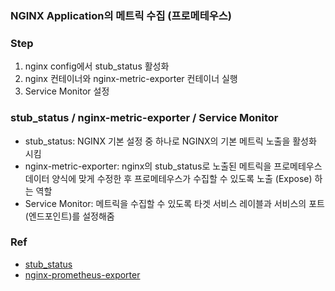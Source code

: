 ### NGINX Application의 메트릭 수집 (프로메테우스)

### Step
1. nginx config에서 stub_status 활성화
2. nginx 컨테이너와 nginx-metric-exporter 컨테이너 실행
3. Service Monitor 설정

### stub_status / nginx-metric-exporter / Service Monitor
- stub_status: NGINX 기본 설정 중 하나로 NGINX의 기본 메트릭 노출을 활성화 시킴
- nginx-metric-exporter: nginx의 stub_status로 노출된 메트릭을 프로메테우스 데이터 양식에 맞게 수정한 후 프로메테우스가 수집할 수 있도록 노출 (Expose) 하는 역할 
- Service Monitor: 메트릭을 수집할 수 있도록 타겟 서비스 레이블과 서비스의 포트(엔드포인트)를 설정해줌

### Ref
- [stub_status](https://nginx.org/en/docs/http/ngx_http_stub_status_module.html#stub_status)
- [nginx-prometheus-exporter](https://github.com/nginxinc/nginx-prometheus-exporter?tab=readme-ov-file#prerequisites)
